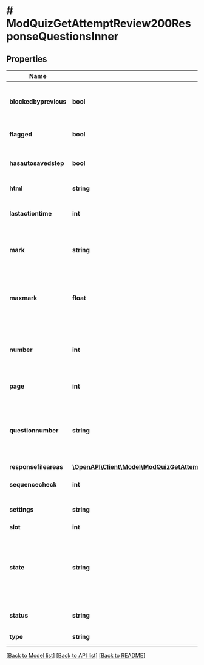 # # ModQuizGetAttemptReview200ResponseQuestionsInner

## Properties

Name | Type | Description | Notes
------------ | ------------- | ------------- | -------------
**blockedbyprevious** | **bool** | whether the question is blocked by the previous question | [optional]
**flagged** | **bool** | whether the question is flagged or not | [optional]
**hasautosavedstep** | **bool** | whether this question attempt has autosaved data | [optional]
**html** | **string** | the question rendered | [optional]
**lastactiontime** | **int** | the timestamp of the most recent step in this question attempt | [optional]
**mark** | **string** | the mark awarded.                     It will be returned only if the user is allowed to see it. | [optional]
**maxmark** | **float** | the maximum mark possible for this question attempt.                     It will be returned only if the user is allowed to see it. | [optional]
**number** | **int** | DO NOT USE. Use questionnumber. Only retained for backwards compatibility. | [optional]
**page** | **int** | page of the quiz this question appears on | [optional]
**questionnumber** | **string** | The question number to display for this question, e.g. \&quot;7\&quot;, \&quot;i\&quot; or \&quot;Custom-B)\&quot;. | [optional]
**responsefileareas** | [**\OpenAPI\Client\Model\ModQuizGetAttemptReview200ResponseQuestionsInnerResponsefileareasInner[]**](ModQuizGetAttemptReview200ResponseQuestionsInnerResponsefileareasInner.md) |  | [optional]
**sequencecheck** | **int** | the number of real steps in this attempt | [optional]
**settings** | **string** | Question settings (JSON encoded). | [optional]
**slot** | **int** | slot number | [optional]
**state** | **string** | the state where the question is in.                     It will not be returned if the user cannot see it due to the quiz display correctness settings. | [optional]
**status** | **string** | current formatted state of the question | [optional]
**type** | **string** | question type, i.e: multichoice | [optional]

[[Back to Model list]](../../README.md#models) [[Back to API list]](../../README.md#endpoints) [[Back to README]](../../README.md)
